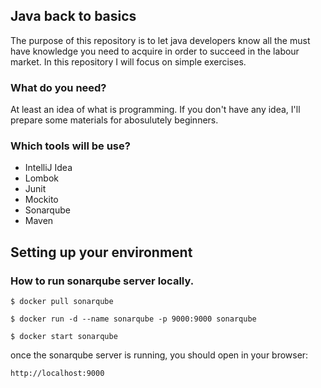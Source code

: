 ## Java back to basics

The purpose of this repository is to let java developers know all the must have knowledge you need to acquire 
in order to succeed in the labour market. In this repository I will focus on simple exercises.

### What do you need?

At least an idea of what is programming. If you don't have any idea, I'll prepare some materials for abosulutely beginners.

### Which tools will be use?

- IntelliJ Idea
- Lombok
- Junit
- Mockito
- Sonarqube
- Maven   

## Setting up your environment

### How to run sonarqube server locally.

``$ docker pull sonarqube``

``$ docker run -d --name sonarqube -p 9000:9000 sonarqube``

``$ docker start sonarqube``

once the sonarqube server is running, you should open in your browser:

``http://localhost:9000``
